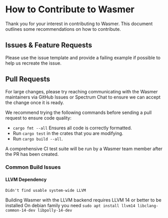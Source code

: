 # How to Contribute to Wasmer

Thank you for your interest in contributing to Wasmer. This document outlines some recommendations on how to contribute.

## Issues & Feature Requests

Please use the issue template and provide a failing example if possible to help us recreate the issue.

## Pull Requests

For large changes, please try reaching communicating with the Wasmer maintainers via GitHub Issues or Spectrum Chat to ensure we can accept the change once it is ready.

We recommend trying the following commands before sending a pull request to ensure code quality:

- `cargo fmt --all` Ensures all code is correctly formatted.
- Run `cargo test` in the crates that you are modifying.
- Run `cargo build --all`.

A comprehensive CI test suite will be run by a Wasmer team member after the PR has been created.

### Common Build Issues

#### LLVM Dependency

`Didn't find usable system-wide LLVM`

Building Wasmer with the LLVM backend requires LLVM 14 or better to be installed
On debian family you need `sudo apt install llvm14 libclang-common-14-dev libpolly-14-dev`
